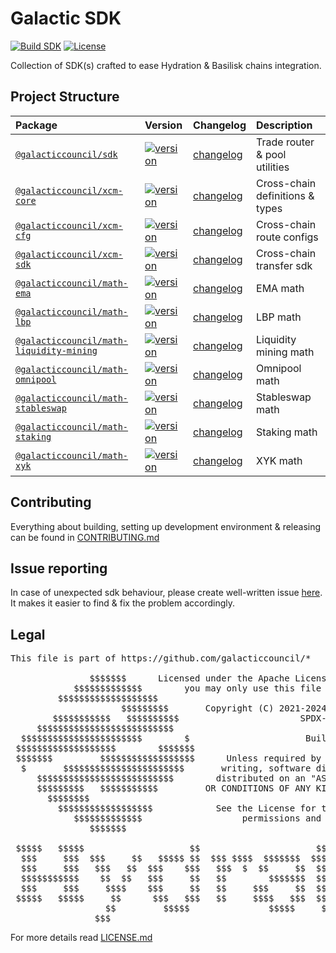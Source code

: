 # Galactic SDK

[![Build SDK](https://github.com/galacticcouncil/sdk/actions/workflows/main.yml/badge.svg)](https://github.com/galacticcouncil/sdk/actions/workflows/main.yml)
[![License](https://img.shields.io/github/license/galacticcouncil/sdk)](https://github.com/galacticcouncil/sdk/blob/master/LICENSE.md)

Collection of SDK(s) crafted to ease Hydration & Basilisk chains integration.

## Project Structure

| Package                                                                      | Version                                                                                                                                                     | Changelog                                                  | Description                     |
| :--------------------------------------------------------------------------- | :---------------------------------------------------------------------------------------------------------------------------------------------------------- | :--------------------------------------------------------- | :------------------------------ |
| [`@galacticcouncil/sdk`](./packages/sdk)                                     | [![version](https://img.shields.io/npm/v/@galacticcouncil/sdk.svg)](https://www.npmjs.com/package/@galacticcouncil/sdk)                                     | [changelog](./packages/sdk/CHANGELOG.md)                   | Trade router & pool utilities   |
| [`@galacticcouncil/xcm-core`](./packages/xcm-core)                           | [![version](https://img.shields.io/npm/v/@galacticcouncil/xcm-core.svg)](https://www.npmjs.com/package/@galacticcouncil/xcm-core)                           | [changelog](./packages/xcm-core/CHANGELOG.md)              | Cross-chain definitions & types |
| [`@galacticcouncil/xcm-cfg`](./packages/xcm-cfg)                             | [![version](https://img.shields.io/npm/v/@galacticcouncil/xcm-cfg.svg)](https://www.npmjs.com/package/@galacticcouncil/xcm-cfg)                             | [changelog](./packages/xcm-cfg/CHANGELOG.md)               | Cross-chain route configs       |
| [`@galacticcouncil/xcm-sdk`](./packages/xcm-sdk)                             | [![version](https://img.shields.io/npm/v/@galacticcouncil/xcm-sdk.svg)](https://www.npmjs.com/package/@galacticcouncil/xcm-sdk)                             | [changelog](./packages/xcm-sdk/CHANGELOG.md)               | Cross-chain transfer sdk        |
| [`@galacticcouncil/math-ema`](./packages/math-ema)                           | [![version](https://img.shields.io/npm/v/@galacticcouncil/math-ema.svg)](https://www.npmjs.com/package/@galacticcouncil/math-ema)                           | [changelog](./packages/math-ema/CHANGELOG.md)              | EMA math                        |
| [`@galacticcouncil/math-lbp`](./packages/math-lbp)                           | [![version](https://img.shields.io/npm/v/@galacticcouncil/math-lbp.svg)](https://www.npmjs.com/package/@galacticcouncil/math-lbp)                           | [changelog](./packages/math-lbp/CHANGELOG.md)              | LBP math                        |
| [`@galacticcouncil/math-liquidity-mining`](./packages/math-liquidity-mining) | [![version](https://img.shields.io/npm/v/@galacticcouncil/math-liquidity-mining.svg)](https://www.npmjs.com/package/@galacticcouncil/math-liquidity-mining) | [changelog](./packages/math-liquidity-mining/CHANGELOG.md) | Liquidity mining math           |
| [`@galacticcouncil/math-omnipool`](./packages/math-omnipool)                 | [![version](https://img.shields.io/npm/v/@galacticcouncil/math-omnipool.svg)](https://www.npmjs.com/package/@galacticcouncil/math-omnipool)                 | [changelog](./packages/math-omnipool/CHANGELOG.md)         | Omnipool math                   |
| [`@galacticcouncil/math-stableswap`](./packages/math-stableswap)             | [![version](https://img.shields.io/npm/v/@galacticcouncil/math-stableswap.svg)](https://www.npmjs.com/package/@galacticcouncil/math-stableswap)             | [changelog](./packages/math-stableswap/CHANGELOG.md)       | Stableswap math                 |
| [`@galacticcouncil/math-staking`](./packages/math-staking)                   | [![version](https://img.shields.io/npm/v/@galacticcouncil/math-staking.svg)](https://www.npmjs.com/package/@galacticcouncil/math-staking)                   | [changelog](./packages/math-staking/CHANGELOG.md)          | Staking math                    |
| [`@galacticcouncil/math-xyk`](./packages/math-xyk)                           | [![version](https://img.shields.io/npm/v/@galacticcouncil/math-xyk.svg)](https://www.npmjs.com/package/@galacticcouncil/math-xyk)                           | [changelog](./packages/math-xyk/CHANGELOG.md)              | XYK math                        |

## Contributing

Everything about building, setting up development environment & releasing can be found in [CONTRIBUTING.md](CONTRIBUTING.md)

## Issue reporting

In case of unexpected sdk behaviour, please create well-written issue [here](https://github.com/galacticcouncil/sdk/issues/new). It makes it easier to find & fix the problem accordingly.

## Legal

<pre>
This file is part of https://github.com/galacticcouncil/*
                             
               $$$$$$$      Licensed under the Apache License, Version 2.0 (the "License")
            $$$$$$$$$$$$$        you may only use this file in compliance with the License
         $$$$$$$$$$$$$$$$$$$            
                     $$$$$$$$$       Copyright (C) 2021-2024  Intergalactic, Limited (GIB)
        $$$$$$$$$$$   $$$$$$$$$$                       SPDX-License-Identifier: Apache-2.0
     $$$$$$$$$$$$$$$$$$$$$$$$$$                            
  $$$$$$$$$$$$$$$$$$$$$$$        $                      Built with <3 for decentralisation
 $$$$$$$$$$$$$$$$$$$        $$$$$$$                            
 $$$$$$$         $$$$$$$$$$$$$$$$$$      Unless required by applicable law or agreed to in 
  $       $$$$$$$$$$$$$$$$$$$$$$$       writing, software distributed under the License is 
     $$$$$$$$$$$$$$$$$$$$$$$$$$        distributed on an "AS IS" BASIS, WITHOUT WARRANTIES 
     $$$$$$$$$   $$$$$$$$$$$         OR CONDITIONS OF ANY KIND, either express or implied.
       $$$$$$$$                      
         $$$$$$$$$$$$$$$$$$            See the License for the specific language governing
            $$$$$$$$$$$$$                   permissions and limitations under the License.
               $$$$$$$             
                                                                $$                        
 $$$$$   $$$$$                    $$                      $$                            
  $$$     $$$  $$$     $$   $$$$$ $$  $$$ $$$$  $$$$$$$  $$$$  $$$    $$$$$$   $$ $$$$$$  
  $$$     $$$   $$$   $$  $$$    $$$   $$$  $  $$     $$  $$    $$  $$     $$$  $$$   $$$ 
  $$$$$$$$$$$    $$  $$   $$$     $$   $$        $$$$$$$  $$    $$  $$     $$$  $$     $$ 
  $$$     $$$     $$$$    $$$     $$   $$     $$$     $$  $$    $$  $$$     $$  $$     $$ 
 $$$$$   $$$$$     $$      $$$   $$$   $$     $$$$   $$$  $$    $$   $$$   $$   $$    $$$ 
                  $$         $$$$$               $$$$$     $$          $$$$             
                $$$                     
</pre>

For more details read [LICENSE.md](LICENSE.md)
